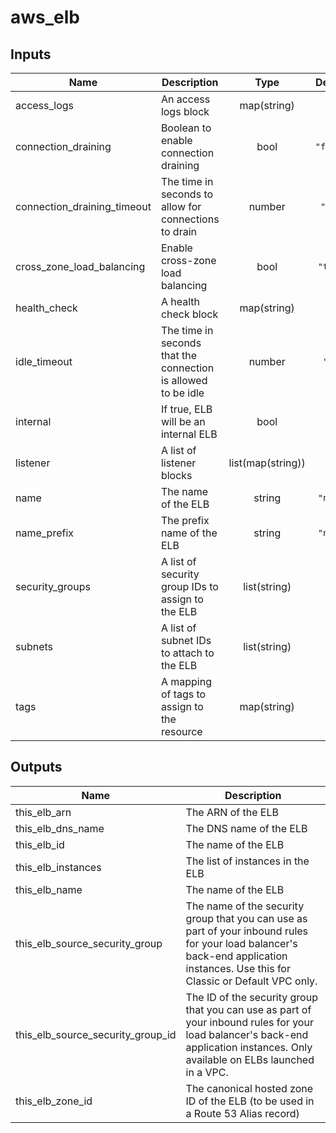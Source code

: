 # aws_elb

<!-- BEGINNING OF PRE-COMMIT-TERRAFORM DOCS HOOK -->
## Inputs

| Name | Description | Type | Default | Required |
|------|-------------|:----:|:-----:|:-----:|
| access\_logs | An access logs block | map(string) | `{}` | no |
| connection\_draining | Boolean to enable connection draining | bool | `"false"` | no |
| connection\_draining\_timeout | The time in seconds to allow for connections to drain | number | `"300"` | no |
| cross\_zone\_load\_balancing | Enable cross-zone load balancing | bool | `"true"` | no |
| health\_check | A health check block | map(string) | n/a | yes |
| idle\_timeout | The time in seconds that the connection is allowed to be idle | number | `"60"` | no |
| internal | If true, ELB will be an internal ELB | bool | n/a | yes |
| listener | A list of listener blocks | list(map(string)) | n/a | yes |
| name | The name of the ELB | string | `"null"` | no |
| name\_prefix | The prefix name of the ELB | string | `"null"` | no |
| security\_groups | A list of security group IDs to assign to the ELB | list(string) | n/a | yes |
| subnets | A list of subnet IDs to attach to the ELB | list(string) | n/a | yes |
| tags | A mapping of tags to assign to the resource | map(string) | `{}` | no |

## Outputs

| Name | Description |
|------|-------------|
| this\_elb\_arn | The ARN of the ELB |
| this\_elb\_dns\_name | The DNS name of the ELB |
| this\_elb\_id | The name of the ELB |
| this\_elb\_instances | The list of instances in the ELB |
| this\_elb\_name | The name of the ELB |
| this\_elb\_source\_security\_group | The name of the security group that you can use as part of your inbound rules for your load balancer's back-end application instances. Use this for Classic or Default VPC only. |
| this\_elb\_source\_security\_group\_id | The ID of the security group that you can use as part of your inbound rules for your load balancer's back-end application instances. Only available on ELBs launched in a VPC. |
| this\_elb\_zone\_id | The canonical hosted zone ID of the ELB (to be used in a Route 53 Alias record) |

<!-- END OF PRE-COMMIT-TERRAFORM DOCS HOOK -->
